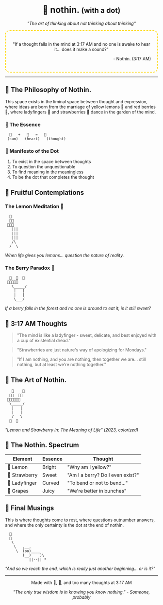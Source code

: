 <div align="center">
  <h1>🌌 nothin. <small>(with a dot)</small></h1>
  <p><em>"The art of thinking about not thinking about thinking"</em></p>
  
  <div style="border: 2px dashed #ffd700; padding: 1.5em; margin: 1em 0; border-radius: 15px;">
    <p>"If a thought falls in the mind at 3:17 AM and no one is awake to hear it... does it make a sound?"</p>
    <p align="right">- Nothin. (3:17 AM)</p>
  </div>
</div>

---

## 🧠 The Philosophy of Nothin.

This space exists in the liminal space between thought and expression, where ideas are born from the marriage of yellow lemons 🍋 and red berries 🍓, where ladyfingers 🍌 and strawberries 🍓 dance in the garden of the mind.

### 🌟 The Essence

```
  🍋   +   🍓   =   💭
 (sun)   (heart)   (thought)
```

### 📜 Manifesto of the Dot

1. To exist in the space between thoughts
2. To question the unquestionable
3. To find meaning in the meaningless
4. To be the dot that completes the thought

## 🍓 Fruitful Contemplations

### The Lemon Meditation 🍋

```
  🍋
  🍋🍋
 🍋🍋🍋
   |||
   |||
   |||
   /\
  /  \
```

*When life gives you lemons... question the nature of reality.*

### The Berry Paradox 🍓

```
  🍓  🍓  🍓
 🍓🍓🍓🍓🍓
   \_____/
    |   |
    |   |
    \___/
```

*If a berry falls in the forest and no one is around to eat it, is it still sweet?*

## 🌙 3:17 AM Thoughts

> "The mind is like a ladyfinger - sweet, delicate, and best enjoyed with a cup of existential dread."

> "Strawberries are just nature's way of apologizing for Mondays."

> "If I am nothing, and you are nothing, then together we are... still nothing, but at least we're nothing together."

## 🎨 The Art of Nothin.

```
   🍋    🍓
  🍋🍋  🍓🍓
 🍋🍋🍋🍓🍓🍓
  \_____/
   |   |
   |   |
   /   \
  🦶  🦶
```
*"Lemon and Strawberry in: The Meaning of Life" (2023, colorized)*

## 🌈 The Nothin. Spectrum

| Element    | Essence          | Thought                          |
|------------|------------------|----------------------------------|
| 🍋 Lemon   | Bright           | "Why am I yellow?"               |
| 🍓 Strawberry | Sweet         | "Am I a berry? Do I even exist?" |
| 🍌 Ladyfinger | Curved        | "To bend or not to bend..."      |
| 🍇 Grapes   | Juicy            | "We're better in bunches"         |

## 🌠 Final Musings

This is where thoughts come to rest, where questions outnumber answers, and where the only certainty is the dot at the end of nothin.

```
  🌌
  🌠
   \
    \   ,__,
     \  (oo)____
        (__)    )\
           ||--|| *
```

*"And so we reach the end, which is really just another beginning... or is it?"*

---

<div align="center">
  <p>Made with 🍋, 🍓, and too many thoughts at 3:17 AM</p>
  <p><em>"The only true wisdom is in knowing you know nothing." - Someone, probably</em></p>
</div>
